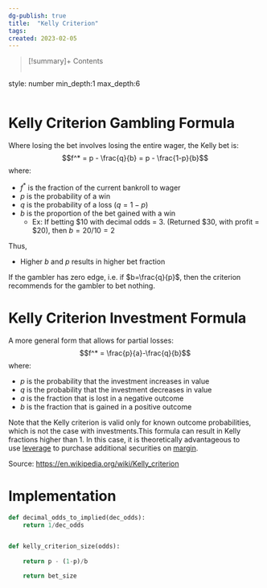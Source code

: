 ```yaml
---
dg-publish: true
title:  "Kelly Criterion"
tags:
created: 2023-02-05
---
```


>[!summary]+ Contents
>```toc
style: number
min_depth:1
max_depth:6 
>```


# Kelly Criterion Gambling Formula
Where losing the bet involves losing the entire wager, the Kelly bet is:
$$f^* = p - \frac{q}{b} = p - \frac{1-p}{b}$$
where:
- $f^*$ is the fraction of the current bankroll to wager
- $p$ is the probability of a win
- $q$ is the probability of a loss ($q=1-p$)
- $b$ is the proportion of the bet gained with a win
	- Ex: If betting $10 with decimal odds = 3. (Returned $30, with profit = $20), then $b =20/10=2$

Thus, 
- Higher $b$ and $p$ results in higher bet fraction

If the gambler has zero edge, i.e. if $b=\frac{q}{p}$, then the criterion recommends for the gambler to bet nothing.

# Kelly Criterion Investment Formula
A more general form that allows for partial losses:
$$f^* = \frac{p}{a}-\frac{q}{b}$$
where: 
- $p$ is the probability that the investment increases in value
- $q$ is the probability that the investment decreases in value
- $a$ is the fraction that is lost in a negative outcome
- $b$ is the fraction that is gained in a positive outcome

Note that the Kelly criterion is valid only for known outcome probabilities, which is not the case with investments.This formula can result in Kelly fractions higher than 1. In this case, it is theoretically advantageous to use [leverage](https://en.wikipedia.org/wiki/Leverage_(finance) "Leverage (finance)") to purchase additional securities on [margin](https://en.wikipedia.org/wiki/Margin_(finance) "Margin (finance)").

Source: https://en.wikipedia.org/wiki/Kelly_criterion
# Implementation

```python
def decimal_odds_to_implied(dec_odds):
	return 1/dec_odds


def kelly_criterion_size(odds):
	
	return p - (1-p)/b

	return bet_size
```

